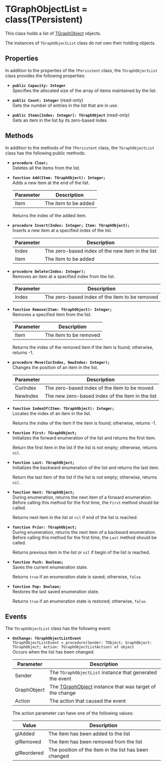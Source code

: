 TGraphObjectList = class(TPersistent)
=====================================
This class holds a list of [TGraphObject](TGraphObject.md) objects.

The instances of `TGraphObjectList` class do not own their holding objects.

Properties
----------
In addition to the properties of the `TPersistent` class, the `TGraphObjectList` class provides the following properties:

- **`public Capacity: Integer`** \
  Specifies the allocated size of the array of items maintained by the list.

- **`public Count: Integer`** (read-only) \
  Gets the number of entries in the list that are in use.

- **`public Items[Index: Integer]: TGraphObject`** (read-only) \
  Gets an item in the list by its zero-based index.

Methods
-------
In addition to the methods of the `TPersistent` class, the `TGraphObjectList` class has the following public methods:

- **`procedure Clear;`** \
  Deletes all the items from the list.  

- **`function Add(Item: TGraphObject): Integer;`** \
  Adds a new item at the end of the list.

  | Parameter | Description                                       |
  |-----------|---------------------------------------------------|
  | Item      | The item to be added                              |
  
  Returns the index of the added item.

- **`procedure Insert(Index: Integer; Item: TGraphObject);`** \
  Inserts a new item at a specified index of the list.

  | Parameter | Description                                       |
  |-----------|---------------------------------------------------|
  | Index     | The zero-based index of the new item in the list  |
  | Item      | The item to be added                              |
  
- **`procedure Delete(Index: Integer);`** \
  Removes an item at a specified index from the list.

  | Parameter | Description                                       |
  |-----------|---------------------------------------------------|
  | Index     | The zero-based index of the item to be removed    |

- **`function Remove(Item: TGraphObject): Integer;`** \
  Removes a specified item from the list.

  | Parameter | Description                                       |
  |-----------|---------------------------------------------------|
  | Item      | The item to be removed                            |
  
  Returns the index of the removed item if the item is found; otherwise, returns -1.

- **`procedure Move(CurIndex, NewIndex: Integer);`** \
  Changes the position of an item in the list.

  | Parameter | Description                                       |
  |-----------|---------------------------------------------------|
  | CurIndex  | The zero-based index of the item to be moved      |
  | NewIndex  | The new zero-based index of the item in the list  |

- **`function IndexOf(Item: TGraphObject): Integer;`** \
  Locates the index of an item in the list.

  Returns the index of the item if the item is found; otherwise, returns -1.

- **`function First: TGraphObject;`** \
  Initializes the forward enumeration of the list and returns the first item.
  
  Return the first item in the list if the list is not empty; otherwise, returns `nil`.

- **`function Last: TGraphObject;`** \
  Initializes the backward enumeration of the list and returns the last item.
  
  Return the last item of the list if the list is not empty; otherwise, returns `nil`.
  
- **`function Next: TGraphObject;`** \
  During enumeration, returns the next item of a forward enumeration. 
  Before calling this method for the first time, the `First` method should be called. 

  Returns next item in the list or `nil` if end of the list is reached.

- **`function Prior: TGraphObject;`** \
  During enumeration, returns the next item of a backward enumeration. 
  Before calling this method for the first time, the `Last` method should be called. 

  Returns previous item in the list or `nil` if begin of the list is reached.

- **`function Push: Boolean;`** \
  Saves the current enumeration state. 

  Returns `true` if an enumeration state is saved; otherwise, `false`.

- **`function Pop: Boolean;`** \
  Restores the last saved enumeration state.

  Returns `true` if an enumeration state is restored; otherwise, `false`.

Events
------
The `TGraphObjectList` class has the following event:

- **`OnChange: TGraphObjectListEvent`** \
  `TGraphObjectListEvent = procedure(Sender: TObject; GraphObject: TGraphObject; Action: TGraphObjectListAction) of object` \
  Occurs when the list has been changed.

  | Parameter   | Description                                                                |
  |-------------|----------------------------------------------------------------------------|
  | Sender      | The `TGraphObjectList` instance that generated the event                   |
  | GraphObject | The [TGraphObject](TGraphObject.md) instance that was target of the change |
  | Action      | The action that caused the event                                           |

  The action parameter can have one of the following values:

  | Value       | Description                                                                |
  |-------------|----------------------------------------------------------------------------|
  | glAdded     | The item has been added to the list                                        |
  | glRemoved   | The item has been removed from the list                                    |
  | glReordered | The position of the item in the list has been changed                      |
